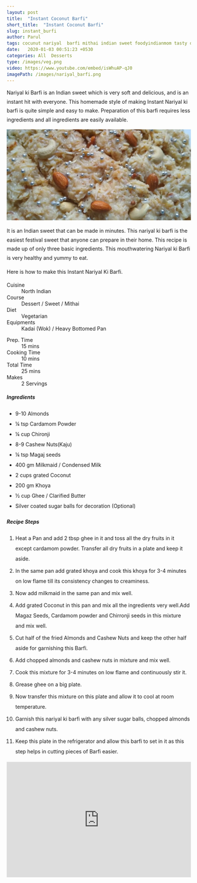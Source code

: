 ```yaml
---
layout: post
title:  "Instant Coconut Barfi"
short_title:  "Instant Coconut Barfi"
slug: instant_burfi
author: Parul
tags: cocunut nariyal  barfi mithai indian sweet foodyindianmom tasty delicious recipe Cooking chef  dessert festival instant likes youtube instagramfood sweet snack yummy indian dessinated cocunut semolina ladoo barfi peda katli sugar dryfruits ghee favourite meetha
date:   2020-01-03 00:51:23 +0530
categories: All  Desserts
type: /images/veg.png
video: https://www.youtube.com/embed/isWhuAP-qJ0
imagePath: /images/nariyal_barfi.png
---
```

<p class="text-justify" style="line-height: 175%;">
Nariyal ki Barfi is an Indian sweet which is very soft and delicious, and is an instant hit with everyone. This homemade style of making Instant Nariyal ki barfi is quite simple and easy to make. Preparation of this barfi requires less ingredients and all ingredients are easily available.
</p>

<div class="row">
    <div class="col-md-12"><img src="../images/nariyal_barfi.png" alt="" class="rounded img-fluid mb-2"></div>
</div>

<p class="text-justify" style="line-height: 175%;">
It is an Indian sweet that can be made in minutes. This nariyal ki barfi is the easiest festival sweet that anyone can prepare in their home. This recipe is made up of only three basic ingredients. This mouthwatering Nariyal ki Barfi is very healthy and yummy to eat.
</p>

<p class="text-justify" style="line-height: 175%;">
Here is how to make this Instant Nariyal Ki Barfi.
</p>

<div class="row">
    <div class="col-md-6">
        <dl class="row">
            <dt class="col-sm-4">Cuisine</dt><dd class="col-sm-7">North Indian</dd>
            <dt class="col-sm-4">Course</dt><dd class="col-sm-7">Dessert / Sweet / Mithai</dd>
            <dt class="col-sm-4">Diet</dt><dd class="col-sm-7">Vegetarian</dd>
            <dt class="col-sm-4">Equipments</dt><dd class="col-sm-7">Kadai (Wok) / Heavy Bottomed Pan</dd>
        </dl>
    </div>
    <div class="col-md-6">
        <dl class="row">
            <dt class="col-sm-5">Prep. Time</dt><dd class="col-sm-7">15 mins</dd>
            <dt class="col-sm-5">Cooking Time</dt><dd class="col-sm-7">10 mins</dd>
            <dt class="col-sm-5">Total Time</dt><dd class="col-sm-7">25 mins</dd>
            <dt class="col-sm-5">Makes</dt><dd class="col-sm-7">2 Servings</dd>
        </dl>
    </div>
</div>

<section>
    <div class="recipe-section-divider"></div>
    <div class="row" id="ingredients">
        <div class="col-md-12"><h5 class="font-weight-bold">Ingredients</h5></div>
    </div>
    <div class="row">
        <div class="col-md-12">            
            <ul style="line-height: 200%">
                <li>9-10 Almonds</li>
                <li>¼ tsp Cardamom Powder</li>
                <li>¼ cup Chironji</li>
                <li>8-9 Cashew Nuts(Kaju)</li>
                <li>¼ tsp Magaj seeds</li>
                <li>400 gm Milkmaid / Condensed Milk</li>
                <li>2 cups grated Coconut</li>
                <li>200 gm Khoya</li>
                <li>½ cup Ghee / Clarified Butter</li>
                <li>Silver coated sugar balls for decoration (Optional)</li>
            </ul>
        </div>
    </div>
</section>
<div class="recipe-section-divider"></div>
<div class="row" id="recipe">
        <div class="col-md-12"><h5 class="font-weight-bold">Recipe Steps</h5></div>
    </div>
<div class="row">
    <div class="col-md-12">
    <ol class="text-justify" style="line-height: 200%">
        <li style="margin-bottom:5px;">Heat a Pan and add 2 tbsp ghee in it and toss all the dry fruits in it except cardamom powder. Transfer all dry fruits in a plate and keep it aside.</li>
        <li style="margin-bottom:5px;">In the same pan add grated khoya and cook this khoya for 3-4 minutes on low flame  till its consistency changes to creaminess.</li>
        <li style="margin-bottom:5px;">Now add milkmaid in the same pan and mix well.</li>
        <li style="margin-bottom:5px;">Add grated Coconut in this pan and mix all the ingredients very well.Add Magaz Seeds, Cardamom powder and Chirronji seeds in this mixture and mix well.</li>
        <li style="margin-bottom:5px;">Cut half of the fried Almonds and Cashew Nuts  and keep the other half aside for garnishing this Barfi.</li>
        <li style="margin-bottom:5px;">Add chopped almonds and cashew nuts in mixture and mix well.</li>
        <li style="margin-bottom:5px;">Cook this mixture for 3-4 minutes on low flame and continuously stir it.</li>
        <li style="margin-bottom:5px;">Grease ghee on a big plate.</li>
        <li style="margin-bottom:5px;">Now transfer this mixture on this plate and allow it to cool at room temperature.</li>
        <li style="margin-bottom:5px;">Garnish this nariyal ki barfi with any silver sugar balls, chopped almonds and cashew nuts.</li>
        <li style="margin-bottom:5px;">Keep this plate in the refrigerator and allow this barfi to set in it as this step helps in cutting pieces of Barfi easier.</li>
    </ol>
    </div>
</div>
<div class="row" id="video">
    <div class="col-md-12">
        <div class="embed-responsive embed-responsive-16by9">
            <iframe width="100%" height="315" src="https://www.youtube.com/embed/isWhuAP-qJ0" frameborder="0" allow="accelerometer; autoplay; encrypted-media; gyroscope; picture-in-picture" allowfullscreen></iframe>
        </div>
    </div>
</div>
<br>
